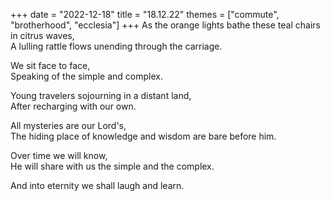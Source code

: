 +++
date = "2022-12-18"
title = "18.12.22"
themes = ["commute", "brotherhood", "ecclesia"]
+++
As the orange lights bathe these teal chairs in citrus waves,  
A lulling rattle flows unending through the carriage.  
  
We sit face to face,  
Speaking of the simple and complex.  
  
Young travelers sojourning in a distant land,  
After recharging with our own.  
  
All mysteries are our Lord's,  
The hiding place of knowledge and wisdom are bare before him.  
  
Over time we will know,  
He will share with us the simple and the complex.  
  
And into eternity we shall laugh and learn.
